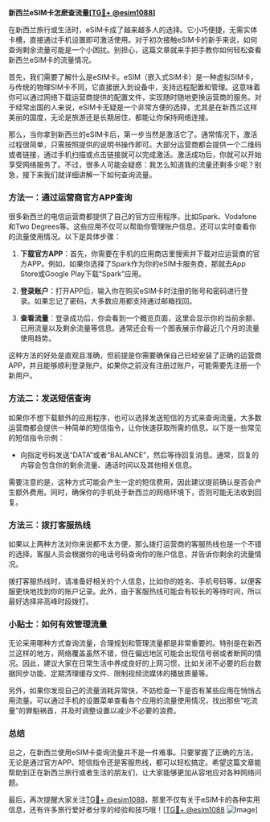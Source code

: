 **新西兰eSIM卡怎麽查流量[[TG💪+ @esim1088](https://t.me/s/esim1088)]**

在新西兰旅行或生活时，eSIM卡成了越来越多人的选择。它小巧便捷，无需实体卡槽，直接通过手机设置即可激活使用。对于初次接触eSIM卡的新手来说，如何查询剩余流量可能是一个小困扰。别担心，这篇文章就来手把手教你如何轻松查看新西兰eSIM卡的流量情况。

首先，我们需要了解什么是eSIM卡。eSIM（嵌入式SIM卡）是一种虚拟SIM卡，与传统的物理SIM卡不同，它直接嵌入到设备中，支持远程配置和管理。这意味着你可以通过网络下载运营商提供的配置文件，实现随时随地更换运营商的服务。对于经常出国的人来说，eSIM卡无疑是一个非常方便的选择，尤其是在新西兰这样美丽的国度，无论是旅游还是长期居住，都能让你保持网络连接。

那么，当你拿到新西兰的eSIM卡后，第一步当然是激活它了。通常情况下，激活过程很简单，只需按照提供的说明书操作即可。大部分运营商都会提供一个二维码或者链接，通过手机扫描或点击链接就可以完成激活。激活成功后，你就可以开始享受网络服务了。不过，很多人可能会疑惑：我怎么知道我的流量还剩多少呢？别急，接下来我们就详细讲解一下如何查询流量。

### 方法一：通过运营商官方APP查询

很多新西兰的电信运营商都提供了自己的官方应用程序，比如Spark、Vodafone和Two Degrees等。这些应用不仅可以帮助你管理账户信息，还可以实时查看你的流量使用情况。以下是具体步骤：

1. **下载官方APP**：首先，你需要在手机的应用商店里搜索并下载对应运营商的官方APP。例如，如果你选择了Spark作为你的eSIM卡服务商，那就去App Store或Google Play下载“Spark”应用。
   
2. **登录账户**：打开APP后，输入你在购买eSIM卡时注册的账号和密码进行登录。如果忘记了密码，大多数应用都支持通过邮箱找回。

3. **查看流量**：登录成功后，你会看到一个概览页面，这里会显示你的当前余额、已用流量以及剩余流量等信息。通常还会有一个图表展示你最近几个月的流量使用趋势。

这种方法的好处是直观且准确，但前提是你需要确保自己已经安装了正确的运营商APP，并且能够顺利登录账户。如果你之前没有注册过账户，可能需要先注册一个新用户。

### 方法二：发送短信查询

如果你不想下载额外的应用程序，也可以选择发送短信的方式来查询流量。大多数运营商都会提供一种简单的短信指令，让你快速获取所需的信息。以下是一些常见的短信指令示例：

- 向指定号码发送“DATA”或者“BALANCE”，然后等待回复消息。通常，回复的内容会包含你的剩余流量、通话时间以及其他相关信息。

需要注意的是，这种方式可能会产生一定的短信费用，因此建议提前确认是否会产生额外费用。同时，确保你的手机处于新西兰的网络环境下，否则可能无法收到回复。

### 方法三：拨打客服热线

如果以上两种方法对你来说都不太方便，那么拨打运营商的客服热线也是一个不错的选择。客服人员会根据你的电话号码查询你的账户信息，并告诉你剩余的流量情况。

拨打客服热线时，请准备好相关的个人信息，比如你的姓名、手机号码等，以便客服更快地找到你的账户记录。此外，由于客服热线可能会有较长的等待时间，所以最好选择非高峰时段拨打。

### 小贴士：如何有效管理流量

无论采用哪种方式查询流量，合理规划和管理流量都是非常重要的。特别是在新西兰这样的地方，网络覆盖虽然不错，但在偏远地区可能会出现信号弱或者断网的情况。因此，建议大家在日常生活中养成良好的上网习惯，比如关闭不必要的后台数据同步功能、定期清理缓存文件、限制视频流媒体的播放质量等。

另外，如果你发现自己的流量消耗异常快，不妨检查一下是否有某些应用在悄悄占用流量。可以通过手机的设置菜单查看各个应用的流量使用情况，找出那些“吃流量”的罪魁祸首，并及时调整设置以减少不必要的浪费。

### 总结

总之，在新西兰使用eSIM卡查询流量并不是一件难事。只要掌握了正确的方法，无论是通过官方APP、短信指令还是客服热线，都可以轻松搞定。希望这篇文章能帮助到正在新西兰旅行或者生活的朋友们，让大家能够更加从容地应对各种网络问题。

最后，再次提醒大家关注[TG💪+ @esim1088](https://t.me/s/esim1088)，那里不仅有关于eSIM卡的各种实用信息，还有许多旅行爱好者分享的经验和技巧哦！[[TG💪+ @esim1088](https://t.me/s/esim1088) ![Image](https://i.postimg.cc/4NQfJmqS/Snipaste-2025-05-13-00-14-12.png)]